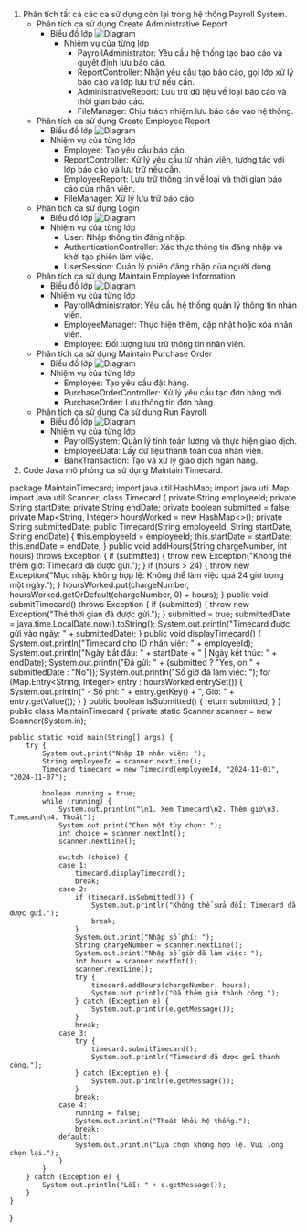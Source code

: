 1. Phân tích tất cả các ca sử dụng còn lại trong hệ thống Payroll System.
   * Phân tích ca sử dụng Create Administrative Report
     - Biểu đồ lớp
       ![Diagram](https://www.planttext.com/api/plantuml/svg/R9112i8m44NtEKMMBTGBT268uauHFS7G3YMG9dKo2aKycGkFv1LCJ6i3RHR9y9Dv_qy-htUbmJbvWfwirfkwLKOv9c1B8bubchhZ6JjBB1z2XiLzXwMyC2dJHCKn4E-0lHpsAAAf4-avW2DgQmq7QwGHsg11RpPOPS6ZcBZ5IFD5ssdR8nwXnVoFtIkD1p3GJ4G7O_2CVaSXjQtyFDQ4Fh4qlLojvmbBINYzeUE1belP4z-s-6Ebh0YdgPOxq-nb6ZiNNm000F__0m00)
       - Nhiệm vụ của từng lớp
         + PayrollAdministrator: Yêu cầu hệ thống tạo báo cáo và quyết định lưu báo cáo.
         + ReportController: Nhận yêu cầu tạo báo cáo, gọi lớp xử lý báo cáo và lớp lưu trữ nếu cần.
         + AdministrativeReport: Lưu trữ dữ liệu về loại báo cáo và thời gian báo cáo.
         + FileManager: Chịu trách nhiệm lưu báo cáo vào hệ thống.
   * Phân tích ca sử dụng Create Employee Report
     - Biểu đồ lớp
       ![Diagram](https://www.planttext.com/api/plantuml/svg/UhzxVt9EOd6nWcjkGKv-PMeg5oetABKWlwX4ePfB0GHAAWjIhHI2Iueoyz8X8iKbYKKbBeabG64G2H5CpKj14gg56WanoZa_hwGeFoSdjGWgx9QPa-gRc9UO3XJXWbche6k7eLx1Ig4ejR0qjRW48gEXoOMX1AWDpULM2ib5gK1duDM3v0QWXkB4CeHo00000F__0m00)
     - Nhiệm vụ của từng lớp
       + Employee: Tạo yêu cầu báo cáo.
       + ReportController: Xử lý yêu cầu từ nhân viên, tương tác với lớp báo cáo và lưu trữ nếu cần.
       + EmployeeReport: Lưu trữ thông tin về loại và thời gian báo cáo của nhân viên.
       + FileManager: Xử lý lưu trữ báo cáo.
   * Phân tích ca sử dụng Login
     - Biểu đồ lớp
       ![Diagram](https://www.planttext.com/api/plantuml/svg/UhzxVt9EOd6nGcXnQX4NXEbOMfAHcbUIcPnOafcVvvoVLrAKdvEJMgHGpQK00ZdvwPbv6gL03Nc9kQaw2WL0JUNvHIcQNBLS2CE2KukBWTfXcefB4ejAe69WlI3LN2252hfskAsqWjgcoOLJ2L0xidrMg5PfSW40003__mC0)
     - Nhiệm vụ của từng lớp
       + User: Nhập thông tin đăng nhập.
       + AuthenticationController: Xác thực thông tin đăng nhập và khởi tạo phiên làm việc.
       + UserSession: Quản lý phiên đăng nhập của người dùng.
   * Phân tích ca sử dụng Maintain Employee Information
     - Biểu đồ lớp
       ![Diagram](https://www.planttext.com/api/plantuml/svg/UhzxVt9EOd6nGa1YPL5-JevZIcvcNcPnIL5YINuH5qJADRSW9xyoDTKtCIynFRL8ePfB0GGIKr9WCXgQ4A7IWfJ4abHqqPJKd5GKqLeqWxcuiDcke6k7ORMLGYwOXMGOkX8aNI3b-IcPQPKkgIM9cJd5GDK00000__y30000)
     - Nhiệm vụ của từng lớp
       + PayrollAdministrator: Yêu cầu hệ thống quản lý thông tin nhân viên.
       + EmployeeManager: Thực hiện thêm, cập nhật hoặc xóa nhân viên.
       + Employee: Đối tượng lưu trữ thông tin nhân viên.
   * Phân tích ca sử dụng Maintain Purchase Order
     - Biểu đồ lớp
       ![Diagram](https://www.planttext.com/api/plantuml/svg/UhzxVt9EOd6nWcjkGKv-PMeg5uGRK5gKd95OdEfVb99Qf53DfG02AOabgLOABa0Ima_CpI_DAx5IICl9JopXgiMcrJa_hwGeFoS7OKXoKIhG0B2aHYhKKayN7OLya0ZGx4HDe4bSCESewDhXDD0AnInDBbpgq8q0QYnEB8Dh0m000F__0m00)
     - Nhiệm vụ của từng lớp
       + Employee: Tạo yêu cầu đặt hàng.
       + PurchaseOrderController: Xử lý yêu cầu tạo đơn hàng mới.
       + PurchaseOrder: Lưu thông tin đơn hàng.
   * Phân tích ca sử dụng Ca sử dụng Run Payroll
     - Biểu đồ lớp
       ![Diagram](https://www.planttext.com/api/plantuml/svg/P8vD2i9038NtSueiMz0BTE52wbxG2uGGP71-IXA5eNWo5nx9A-YWOgjPXPVttfVxzKO1LM6BHN88kwB6qRsqJHn2Bimz6iBeeCw1xMcDdAndGn-qQTtbxLzZEku5aoAPp-aJ8M4qdXmQZFcKR058L9VQu6OFm78rftSWREBvp5_iN-ANty4WcLXrocxT0m00__y30000)
     - Nhiệm vụ của từng lớp
       + PayrollSystem: Quản lý tính toán lương và thực hiện giao dịch.
       + EmployeeData: Lấy dữ liệu thanh toán của nhân viên.
       + BankTransaction: Tạo và xử lý giao dịch ngân hàng.
2. Code Java mô phỏng ca sử dụng Maintain Timecard.

package MaintainTimecard;
import java.util.HashMap;
import java.util.Map;
import java.util.Scanner;
class Timecard {
	private String employeeId;
	private String startDate;
	private String endDate;
	private boolean submitted = false;
	private Map<String, Integer> hoursWorked = new HashMap<>();
	private String submittedDate;
	public Timecard(String employeeId, String startDate, String endDate) {
		this.employeeId = employeeId;
		this.startDate = startDate;
		this.endDate = endDate;
	}
	public void addHours(String chargeNumber, int hours) throws Exception {
		if (submitted) {
			throw new Exception("Không thể thêm giờ: Timecard đã được gửi.");
		}
		if (hours > 24) {
			throw new Exception("Mục nhập không hợp lệ: Không thể làm việc quá 24 giờ trong một ngày.");
		}
		hoursWorked.put(chargeNumber, hoursWorked.getOrDefault(chargeNumber, 0) + hours);
	}
	public void submitTimecard() throws Exception {
		if (submitted) {
			throw new Exception("Thẻ thời gian đã được gửi.");
		}
		submitted = true;
		submittedDate = java.time.LocalDate.now().toString();
		System.out.println("Timecard được gửi vào ngày: " + submittedDate);
	}
	public void displayTimecard() {
		System.out.println("Timecard cho ID nhân viên: " + employeeId);
		System.out.println("Ngày bắt đầu: " + startDate + " | Ngày kết thúc: " + endDate);
		System.out.println("Đã gửi: " + (submitted ? "Yes, on " + submittedDate : "No"));
		System.out.println("Số giờ đã làm việc: ");
		for (Map.Entry<String, Integer> entry : hoursWorked.entrySet()) {
			System.out.println(" - Số phí: " + entry.getKey() + ", Giờ: " + entry.getValue());
		}
	}
	public boolean isSubmitted() {
		return submitted;
	}
}
public class MaintainTimecard {
	private static Scanner scanner = new Scanner(System.in);

	public static void main(String[] args) {
		try {
			System.out.print("Nhập ID nhân viên: ");
			String employeeId = scanner.nextLine();
			Timecard timecard = new Timecard(employeeId, "2024-11-01", "2024-11-07");

			boolean running = true;
			while (running) {
				System.out.println("\n1. Xem Timecard\n2. Thêm giờ\n3.  Timecard\n4. Thoát");
				System.out.print("Chọn một tùy chọn: ");
				int choice = scanner.nextInt();
				scanner.nextLine();

				switch (choice) {
				case 1:
					timecard.displayTimecard();
					break;
				case 2:
					if (timecard.isSubmitted()) {
						System.out.println("Không thể sửa đổi: Timecard đã được gửi.");
						break;
					}
					System.out.print("Nhập số phí: ");
					String chargeNumber = scanner.nextLine();
					System.out.print("Nhập số giờ đã làm việc: ");
					int hours = scanner.nextInt();
					scanner.nextLine();
					try {
						timecard.addHours(chargeNumber, hours);
						System.out.println("Đã thêm giờ thành công.");
					} catch (Exception e) {
						System.out.println(e.getMessage());
					}
					break;
				case 3:
					try {
						timecard.submitTimecard();
						System.out.println("Timecard đã được gửi thành công.");
					} catch (Exception e) {
						System.out.println(e.getMessage());
					}
					break;
				case 4:
					running = false;
					System.out.println("Thoát khỏi hệ thống.");
					break;
				default:
					System.out.println("Lựa chọn không hợp lệ. Vui lòng chọn lại.");
				}
			}
		} catch (Exception e) {
			System.out.println("Lỗi: " + e.getMessage());
		}
	}
}
